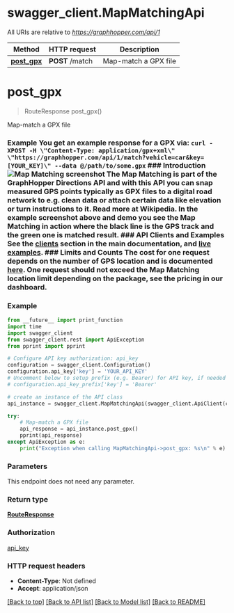 # swagger_client.MapMatchingApi

All URIs are relative to *https://graphhopper.com/api/1*

Method | HTTP request | Description
------------- | ------------- | -------------
[**post_gpx**](MapMatchingApi.md#post_gpx) | **POST** /match | Map-match a GPX file

# **post_gpx**
> RouteResponse post_gpx()

Map-match a GPX file

### Example You get an example response for a GPX via:  ``` curl -XPOST -H \"Content-Type: application/gpx+xml\" \"https://graphhopper.com/api/1/match?vehicle=car&key=[YOUR_KEY]\" --data @/path/to/some.gpx ```  ### Introduction ![Map Matching screenshot](./img/map-matching-example.gif)  The Map Matching is part of the GraphHopper Directions API and with this API you can snap measured GPS points typically as GPX files to a digital road network to e.g. clean data or attach certain data like elevation or turn instructions to it. Read more at Wikipedia.  In the example screenshot above and demo you see the Map Matching in action where the black line is the GPS track and the green one is matched result.  ### API Clients and Examples See the [clients](#section/API-Clients) section in the main documentation, and [live examples](https://graphhopper.com/api/1/examples/#map-matching).  ### Limits and Counts The cost for one request depends on the number of GPS location and is documented [here](https://graphhopper.com/api/1/docs/FAQ/).  One request should not exceed the Map Matching location limit depending on the package, see the pricing in our dashboard. 

### Example
```python
from __future__ import print_function
import time
import swagger_client
from swagger_client.rest import ApiException
from pprint import pprint

# Configure API key authorization: api_key
configuration = swagger_client.Configuration()
configuration.api_key['key'] = 'YOUR_API_KEY'
# Uncomment below to setup prefix (e.g. Bearer) for API key, if needed
# configuration.api_key_prefix['key'] = 'Bearer'

# create an instance of the API class
api_instance = swagger_client.MapMatchingApi(swagger_client.ApiClient(configuration))

try:
    # Map-match a GPX file
    api_response = api_instance.post_gpx()
    pprint(api_response)
except ApiException as e:
    print("Exception when calling MapMatchingApi->post_gpx: %s\n" % e)
```

### Parameters
This endpoint does not need any parameter.

### Return type

[**RouteResponse**](RouteResponse.md)

### Authorization

[api_key](../README.md#api_key)

### HTTP request headers

 - **Content-Type**: Not defined
 - **Accept**: application/json

[[Back to top]](#) [[Back to API list]](../README.md#documentation-for-api-endpoints) [[Back to Model list]](../README.md#documentation-for-models) [[Back to README]](../README.md)

